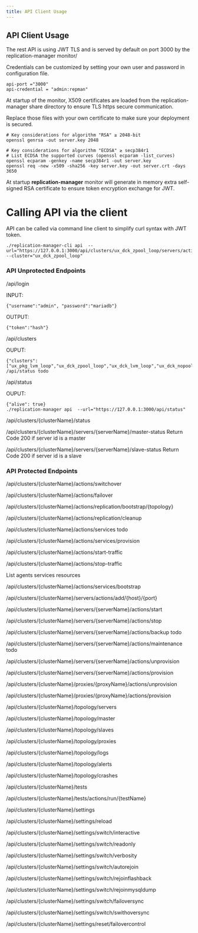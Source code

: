 ```yaml
---
title: API Client Usage
---
```


## API Client Usage

The rest API is using JWT TLS and is served by default on port 3000 by the replication-manager monitor/

Credentials can be customized by setting your own user and password in configuration file.  

```
api-port ="3000"
api-credential = "admin:repman"
```

At startup of the monitor, X509 certificates are loaded from the replication-manager share directory to ensure TLS https secure communication.

Replace those files with your own certificate to make sure your deployment is secured.

```
# Key considerations for algorithm "RSA" ≥ 2048-bit
openssl genrsa -out server.key 2048

# Key considerations for algorithm "ECDSA" ≥ secp384r1
# List ECDSA the supported curves (openssl ecparam -list_curves)
openssl ecparam -genkey -name secp384r1 -out server.key
openssl req -new -x509 -sha256 -key server.key -out server.crt -days 3650
```

At startup **replication-manager** monitor will generate in memory extra self-signed RSA certificate to ensure token encryption exchange for JWT.

# Calling API via the client

API can be called via command line client to simplify curl syntax with JWT token.

```
./replication-manager-cli api  --url="https://127.0.0.1:3000/api/clusters/ux_dck_zpool_loop/servers/actions/add/192.168.1.73/3306"   --cluster="ux_dck_zpool_loop"
```

### API Unprotected Endpoints

/api/login

INPUT:
```
{"username":"admin", "password":"mariadb"}
```
OUTPUT:
```
{"token":"hash"}
```

/api/clusters

OUPUT:
```
{"clusters":["ux_pkg_lvm_loop","ux_dck_zpool_loop","ux_dck_lvm_loop","ux_dck_nopool_loop","ux_pkg_nopool_loop","osx_pkg_nopool_loop","osx_dck_nopool_loop"]}
/api/status todo
```

/api/status

OUPUT:
```
{"alive": true}      
./replication-manager api  --url="https://127.0.0.1:3000/api/status"  
```

/api/clusters/{clusterName}/status

/api/clusters/{clusterName}/servers/{serverName}/master-status
Return Code 200 if server id is a master

/api/clusters/{clusterName}/servers/{serverName}/slave-status
Return Code 200 if server id is a slave   

### API Protected Endpoints

/api/clusters/{clusterName}/actions/switchover

/api/clusters/{clusterName}/actions/failover

/api/clusters/{clusterName}/actions/replication/bootstrap/{topology}

/api/clusters/{clusterName}/actions/replication/cleanup

/api/clusters/{clusterName}/actions/services todo

/api/clusters/{clusterName}/actions/services/provision

/api/clusters/{clusterName}/actions/start-traffic

/api/clusters/{clusterName}/actions/stop-traffic

List agents services resources

/api/clusters/{clusterName}/actions/services/bootstrap

/api/clusters/{clusterName}/servers/actions/add/{host}/{port}

/api/clusters/{clusterName}/servers/{serverName}/actions/start

/api/clusters/{clusterName}/servers/{serverName}/actions/stop

/api/clusters/{clusterName}/servers/{serverName}/actions/backup todo

/api/clusters/{clusterName}/servers/{serverName}/actions/maintenance todo

/api/clusters/{clusterName}/servers/{serverName}/actions/unprovision

/api/clusters/{clusterName}/servers/{serverName}/actions/provision

/api/clusters/{clusterName}/proxies/{proxyName}/actions/unprovision

/api/clusters/{clusterName}/proxies/{proxyName}/actions/provision

/api/clusters/{clusterName}/topology/servers

/api/clusters/{clusterName}/topology/master

/api/clusters/{clusterName}/topology/slaves

/api/clusters/{clusterName}/topology/proxies

/api/clusters/{clusterName}/topology/logs

/api/clusters/{clusterName}/topology/alerts

/api/clusters/{clusterName}/topology/crashes

/api/clusters/{clusterName}/tests

/api/clusters/{clusterName}/tests/actions/run/{testName}

/api/clusters/{clusterName}/settings

/api/clusters/{clusterName}/settings/reload

/api/clusters/{clusterName}/settings/switch/interactive

/api/clusters/{clusterName}/settings/switch/readonly

/api/clusters/{clusterName}/settings/switch/verbosity

/api/clusters/{clusterName}/settings/switch/autorejoin

/api/clusters/{clusterName}/settings/switch/rejoinflashback

/api/clusters/{clusterName}/settings/switch/rejoinmysqldump

/api/clusters/{clusterName}/settings/switch/failoversync

/api/clusters/{clusterName}/settings/switch/swithoversync

/api/clusters/{clusterName}/settings/reset/failovercontrol

